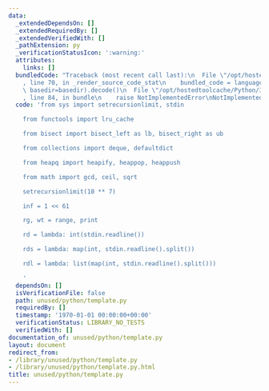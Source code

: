 ```yaml
---
data:
  _extendedDependsOn: []
  _extendedRequiredBy: []
  _extendedVerifiedWith: []
  _pathExtension: py
  _verificationStatusIcon: ':warning:'
  attributes:
    links: []
  bundledCode: "Traceback (most recent call last):\n  File \"/opt/hostedtoolcache/Python/3.8.5/x64/lib/python3.8/site-packages/onlinejudge_verify/documentation/build.py\"\
    , line 70, in _render_source_code_stat\n    bundled_code = language.bundle(stat.path,\
    \ basedir=basedir).decode()\n  File \"/opt/hostedtoolcache/Python/3.8.5/x64/lib/python3.8/site-packages/onlinejudge_verify/languages/python.py\"\
    , line 84, in bundle\n    raise NotImplementedError\nNotImplementedError\n"
  code: 'from sys import setrecursionlimit, stdin

    from functools import lru_cache

    from bisect import bisect_left as lb, bisect_right as ub

    from collections import deque, defaultdict

    from heapq import heapify, heappop, heappush

    from math import gcd, ceil, sqrt

    setrecursionlimit(10 ** 7)

    inf = 1 << 61

    rg, wt = range, print

    rd = lambda: int(stdin.readline())

    rds = lambda: map(int, stdin.readline().split())

    rdl = lambda: list(map(int, stdin.readline().split()))

    '
  dependsOn: []
  isVerificationFile: false
  path: unused/python/template.py
  requiredBy: []
  timestamp: '1970-01-01 00:00:00+00:00'
  verificationStatus: LIBRARY_NO_TESTS
  verifiedWith: []
documentation_of: unused/python/template.py
layout: document
redirect_from:
- /library/unused/python/template.py
- /library/unused/python/template.py.html
title: unused/python/template.py
---
```

